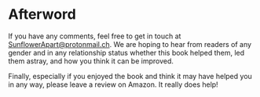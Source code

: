 # Afterword

If you have any comments, feel free to get in touch at
[SunflowerApart@protonmail.ch](mailto:SunflowerApart@protonmail.ch).
We are hoping to hear from readers of any gender and in any relationship status
whether this book helped them, led them astray, and how you think it can be
improved.

Finally, especially if you enjoyed the book and think it may have helped you in
any way, please leave a review on Amazon. It really does help!


